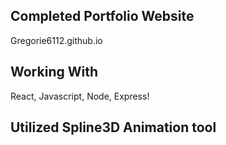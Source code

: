 ## Completed Portfolio Website
Gregorie6112.github.io
## Working With
React, Javascript, Node, Express!

## Utilized Spline3D Animation tool
